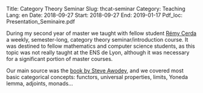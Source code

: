 Title:  Category Theory Seminar
Slug: thcat-seminar
Category: Teaching
Lang: en
Date: 2018-09-27
Start: 2018-09-27
End: 2019-01-17
Pdf_loc: Presentation_Seminaire.pdf

During my second year of master we taught with fellow student [Rémy Cerda](https://perso.ens-lyon.fr/remy.cerda/)
a weekly, semester-long, category theory seminar/introduction course.
It was destined to fellow mathematics and computer science students,
as this topic was not really taught at the ENS de Lyon,
although it was necessary for a significant portion of master courses.

Our main source was the [book by Steve Awodey](https://global.oup.com/academic/product/category-theory-9780199237180?cc=fr&lang=en&),
and we covered most basic categorical concepts: functors, universal properties, limits, Yoneda lemma, adjoints, monads…